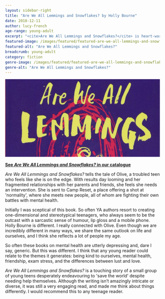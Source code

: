 ```yaml
---
layout: sidebar-right
title: "Are We All Lemmings and Snowflakes? by Holly Bourne"
date: 2018-12-11
author: lucy-french
age-range: young-adult
excerpt: "<cite>Are We All Lemmings and Snowflakes?</cite> is heart-warming, relatable and funny."
featured-image: /images/featured/featured-are-we-all-lemmings-and-snowflakes.jpg
featured-alt: "Are We All Lemmings and Snowflakes?"
breadcrumb: young-adult
category: fiction
genre-image: /images/featured/featured-are-we-all-lemmings-and-snowflakes-genre.jpg
genre-alt: "Are We All Lemmings and Snowflakes?"
---
```


![Are We All Lemmings and Snowflakes?](/images/featured/featured-are-we-all-lemmings-and-snowflakes.jpg)

**[See <cite>Are We All Lemmings and Snowflakes?</cite> in our catalogue](https://suffolk.spydus.co.uk/cgi-bin/spydus.exe/ENQ/OPAC/BIBENQ?BRN=2403252)**

<cite>Are We All Lemmings and Snowflakes?</cite> tells the tale of Olive, a troubled teen who feels like she is on the edge. With results day looming and her fragmented relationships with her parents and friends, she feels she needs an intervention. She is sent to Camp Reset, a place offering a shot at 'normality', where she meets new people, all of whom are fighting their own battles with mental health.

Initially I was sceptical of this book. So often YA authors resort to creating one-dimensional and stereotypical teenagers, who always seem to be the outcast with a sarcastic sense of humour, lip gloss and a mobile phone. Holly Bourne is different. I really connected with Olive. Even though we are incredibly different in many ways, we share the same outlook on life and ourselves, and I think she reflects a lot of people my age.

So often these books on mental health are utterly depressing and, dare I say, generic. But this was different. I think that any young reader could relate to the themes it generates: being kind to ourselves, mental health, friendship, exam stress, and the differences between lust and love.

<cite>Are We All Lemmings and Snowflakes?</cite> is a touching story of a small group of young teens desperately endeavouring to 'save the world' despite needing help themselves. Although the writing isn’t amazingly intricate or diverse, it was still a very engaging read, and made me think about things differently. I would recommend this to any teenage reader.
